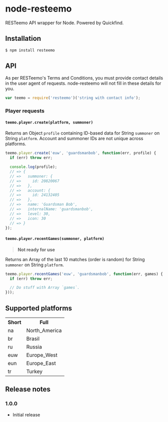 # node-resteemo

RESTeemo API wrapper for Node. Powered by Quickfind.

## Installation

``` bash
$ npm install resteemo
```

## API

As per RESTeemo's Terms and Conditions, you must provide contact details in the
user agent of requests. node-resteemo will not fill in these details for you.

``` javascript
var teemo = require('resteemo')('string with contact info');
```

### Player requests

#### `teemo.player.create(platform, summoner)`

Returns an Object `profile` containing ID-based data for String `summoner` on
String `platform`. Account and summoner IDs are not unique across platforms.

``` javascript
teemo.player.create('euw', 'guardsmanbob', function(err, profile) {
  if (err) throw err;

  console.log(profile);
  // => {
  // =>   summoner: {
  // =>     id: 20820067
  // =>   },
  // =>   account: {
  // =>     id: 24132405
  // =>   },
  // =>   name: 'Guardsman Bob',
  // =>   internalName: 'guardsmanbob',
  // =>   level: 30,
  // =>   icon: 30
  // => }
});
```

#### `teemo.player.recentGames(summoner, platform)`

> **Not ready for use**

Returns an Array of the last 10 matches (order is random) for String `summoner`
on String `platform`.

``` javascript
teemo.player.recentGames('euw', 'guardsmanbob', function(err, games) {
  if (err) throw err;

  // Do stuff with Array `games`.
}));
```

## Supported platforms

<table>
  <tr>
    <th>Short</th>
    <th>Full</th>
  </tr>
  <tr>
    <td>na</td>
    <td>North_America</td>
  </tr>
  <tr>
    <td>br</td>
    <td>Brasil</td>
  </tr>
  <tr>
    <td>ru</td>
    <td>Russia</td>
  </tr>
  <tr>
    <td>euw</td>
    <td>Europe_West</td>
  </tr>
  <tr>
    <td>eun</td>
    <td>Europe_East</td>
  </tr>
  <tr>
    <td>tr</td>
    <td>Turkey</td>
  </tr>
</table>

## Release notes

### 1.0.0

- Initial release